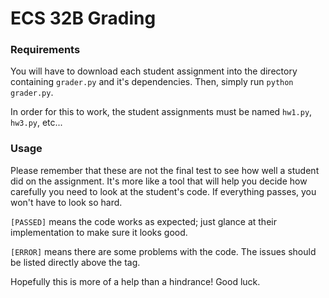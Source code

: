 # ECS 32B Grading

### Requirements
You will have to download each student assignment into the directory containing `grader.py` and it's dependencies.
Then, simply run `python grader.py`.

In order for this to work, the student assignments must be named `hw1.py`, `hw3.py`, etc... 

### Usage

Please remember that these are not the final test to see how well a student did on the assignment. It's more like a tool that will help you decide how carefully you need to look at the student's code. If everything passes, you won't have to look so hard.
 
 `[PASSED]` means the code works as expected; just glance at their implementation to make sure it looks good.
 
 `[ERROR]` means there are some problems with the code. The issues should be listed directly above the tag.
 
  
 Hopefully this is more of a help than a hindrance! Good luck.
